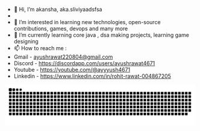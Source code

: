 - 👋 Hi, I’m akansha, aka.sliviyaadsfsa
- 
- 👀 I’m interested in learning new technologies, open-source contributions, games, devops and many more
- 🌱 I’m currently learning core java , dsa making projects, learning game designing
- 📫 How to reach me :
-  Gmail      -   ayushrawat220804@gmail.com
-  Discord    -   https://discordapp.com/users/ayushrawat4671
-  Youtube    -   https://youtube.com/@ayyyush4671
-  Linkedin   -   https://www.linkedin.com/in/rohit-rawat-004867205
<picture>
  <source
    media="(prefers-color-scheme: dark)"
    srcset="https://raw.githubusercontent.com/platane/snk/output/github-contribution-grid-snake-dark.svg"
  />
  <source
    media="(prefers-color-scheme: light)"
    srcset="https://raw.githubusercontent.com/platane/snk/output/github-contribution-grid-snake.svg"
  />
  <img
    alt="github contribution grid snake animation"
    src="https://raw.githubusercontent.com/platane/snk/output/github-contribution-grid-snake.svg"
  />
</picture>



<!---
ayushrawat220804/ayushrawat220804 is a ✨ special ✨ repository because its `README.md` (this file) appears on your GitHub profile.
You can click the Preview link to take a look at your changes.
--->
